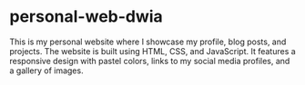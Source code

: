 # personal-web-dwia
This is my personal website where I showcase my profile, blog posts, and projects. The website is built using HTML, CSS, and JavaScript. It features a responsive design with pastel colors, links to my social media profiles, and a gallery of images.
